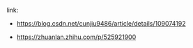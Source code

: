 
link: 
- https://blog.csdn.net/cunjiu9486/article/details/109074192

- https://zhuanlan.zhihu.com/p/525921900
